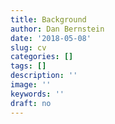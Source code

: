 ```yaml
---
title: Background
author: Dan Bernstein
date: '2018-05-08'
slug: cv
categories: []
tags: []
description: ''
image: ''
keywords: ''
draft: no
---
```

